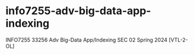 # info7255-adv-big-data-app-indexing
INFO7255 33256 Adv Big-Data App/Indexing SEC 02 Spring 2024 [VTL-2-OL]
